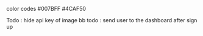 color codes
#007BFF
#4CAF50

Todo : hide api key of image bb
todo : send user to the dashboard after sign up
